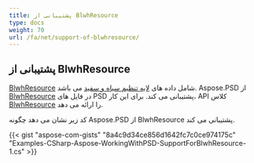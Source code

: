 ```yaml
---
title: پشتیبانی از BlwhResource
type: docs
weight: 70
url: /fa/net/support-of-blwhresource/
---
```


## **پشتیبانی از BlwhResource**
[BlwhResource](https://reference.aspose.com/psd/net/aspose.psd.fileformats.psd.layers.layerresources/blwhresource) شامل داده های [لایه تنظیم سیاه و سفید](https://reference.aspose.com/psd/net/aspose.psd.fileformats.psd.layers.adjustmentlayers/blackwhiteadjustmentlayer) می باشد. Aspose.PSD از [BlwhResource](https://reference.aspose.com/net/psd/aspose.psd.fileformats.psd.layers.layerresources/blwhresource) در فایل های PSD پشتیبانی می کند. برای این کار، API کلاس [BlwhResource](https://reference.aspose.com/net/psd/aspose.psd.fileformats.psd.layers.layerresources/blwhresource) را ارائه می دهد.

کد زیر نشان می دهد چگونه Aspose.PSD از BlwhResource پشتیبانی می کند.

{{< gist "aspose-com-gists" "8a4c9d34ce856d1642fc7c0ce974175c" "Examples-CSharp-Aspose-WorkingWithPSD-SupportForBlwhResource-1.cs" >}}
